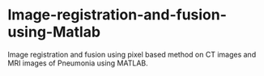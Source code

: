 # Image-registration-and-fusion-using-Matlab

Image registration and fusion using pixel based method on CT images and MRI images of Pneumonia using MATLAB.
